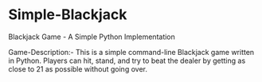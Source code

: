 # Simple-Blackjack
Blackjack Game - A Simple Python Implementation

Game-Description:-
        This is a simple command-line Blackjack game written in Python. 
        Players can hit, stand, and try to beat the dealer by getting as close to 21 as possible without going over.
